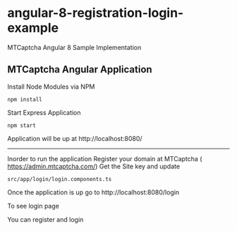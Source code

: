 # angular-8-registration-login-example

MTCaptcha Angular 8 Sample Implementation

## MTCaptcha Angular Application 

Install Node Modules via NPM
```
npm install
```

Start Express Application

```
npm start
```
Application will be up at http://localhost:8080/

----
Inorder to run the application Register your domain at MTCaptcha ( https://admin.mtcaptcha.com/)
Get the Site key and update 
```
src/app/login/login.components.ts
```

Once the application is up go to 
http://localhost:8080/login

To see login page 

You can register and login 

